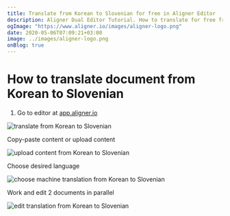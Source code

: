 ```yaml
---
title: Translate from Korean to Slovenian for free in Aligner Editor
description: Aligner Dual Editor Tutorial. How to translate for free from Korean to Slovenian. Aligner is multilingual document management platform. 
ogImage: "https://www.aligner.io/images/aligner-logo.png"
date: 2020-05-06T07:09:21+03:00
image: ../images/aligner-logo.png
onBlog: true
---
```


# How to translate document from Korean to Slovenian

1. Go to editor at [app.aligner.io](https://app.aligner.io "Aligner App web page")

![translate from Korean to Slovenian](../aligner-blank-editor.png "translate from Korean to Slovenian")

Copy-paste content or upload content

![upload content from Korean to Slovenian](../aligner-uploaded-document.png "upload content from Korean to Slovenian")

Choose desired language

![choose machine translation from Korean to Slovenian](../aligner-language-dropdown.png "choose machine translation from Korean to Slovenian")

Work and edit 2 documents in parallel

![edit translation from Korean to Slovenian](../aligner-double-sitded-editor.png "edit translation from Korean to Slovenian")

